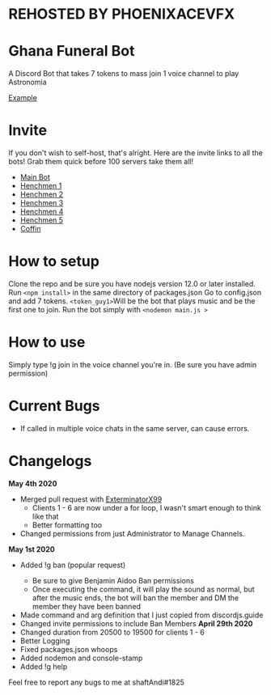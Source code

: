# REHOSTED BY PHOENIXACEVFX

# Ghana Funeral Bot
A Discord Bot that takes 7 tokens to mass join 1 voice channel to play Astronomia

[Example](https://gfycat.com/delightfulsillykronosaurus)

# Invite
If you don't wish to self-host, that's alright. Here are the invite links to all the bots! Grab them quick before 100 servers take them all!

- [Main Bot](https://discord.com/api/oauth2/authorize?client_id=846423187810025522&permissions=8&scope=bot)
- [Henchmen 1](https://discord.com/api/oauth2/authorize?client_id=846423445214068756&permissions=8&scope=bot)
- [Henchmen 2](https://discord.com/api/oauth2/authorize?client_id=846423601725177898&permissions=8&scope=bot)
- [Henchmen 3](https://discord.com/api/oauth2/authorize?client_id=846423729882005544&permissions=8&scope=bot)
- [Henchmen 4](https://discord.com/api/oauth2/authorize?client_id=846423842913255434&permissions=8&scope=bot)
- [Henchmen 5](https://discord.com/api/oauth2/authorize?client_id=846423947305287711&permissions=8&scope=bot)
- [Coffin](https://discord.com/api/oauth2/authorize?client_id=846424485632409671&permissions=8&scope=bot)

# How to setup
Clone the repo and be sure you have nodejs version 12.0 or later installed.
Run `<npm install>` in the same directory of packages.json
Go to config.json and add 7 tokens. 
`<token_guy1>`Will be the bot that plays music and be the first one to join.
Run the bot simply with `<nodemon main.js >`

# How to use

Simply type !g join in the voice channel you're in. (Be sure you have admin permission) 

# Current Bugs
- If called in multiple voice chats in the same server, can cause errors. 

# Changelogs
**May 4th 2020**
* Merged pull request with [ExterminatorX99](https://github.com/ExterminatorX99)
  * Clients 1 - 6 are now under a for loop, I wasn't smart enough to think like that
  * Better formatting too
* Changed permissions from just Administrator to Manage Channels.

**May 1st 2020**
* Added !g ban <user mention> <reason> (popular request)
  * Be sure to give Benjamin Aidoo Ban permissions
  * Once executing the command, it will play the sound as normal, but after the music ends, the bot will ban the member and DM the member they have been banned 
* Made command and arg definition that I just copied from discordjs.guide
* Changed invite permissions to include Ban Members
**April 29th 2020**
* Changed duration from 20500 to 19500 for clients 1 - 6
* Better Logging
* Fixed packages.json whoops
* Added nodemon and console-stamp
* Added !g help

Feel free to report any bugs to me at shaftAndi#1825

